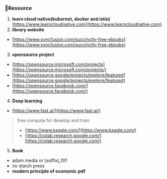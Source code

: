 ### 🧾Resource
 1. **learn cloud native(kubernet, docker and istio)** [https://www.learncloudnative.com](https://www.learncloudnative.com)
 2. **library website**  
  - [https://www.syncfusion.com/succinctly-free-ebooks](https://www.syncfusion.com/succinctly-free-ebooks)
 3. **opensource project**
  - [https://opensource.microsoft.com/projects](https://opensource.microsoft.com/projects/)
  - [https://opensource.google/projects/explore/featured](https://opensource.google/projects/explore/featured)
  - [https://opensource.facebook.com/](https://opensource.facebook.com/)
 4. **Deep learning**
  - [https://www.fast.ai/](https://www.fast.ai/)
> free compute for develop and train
> - [https://www.kaggle.com/](https://www.kaggle.com/)
> - [https://colab.research.google.com/](https://colab.research.google.com/)
 5. **Book**
  - adam media or (suffix)_101
  - no starch press 
  - **modern principle of economic.pdf**
